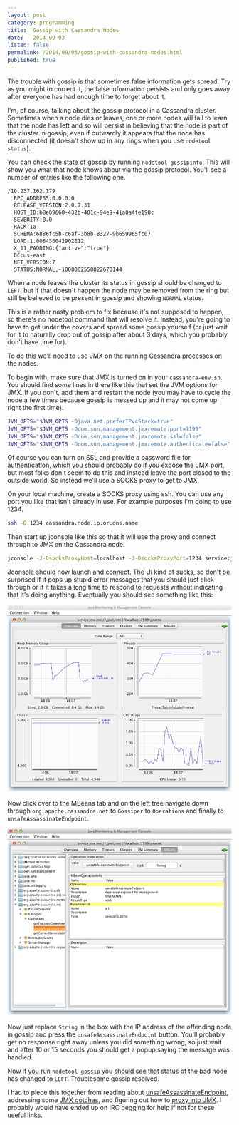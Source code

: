```yaml
---
layout: post
category: programming
title:  Gossip with Cassandra Nodes
date:   2014-09-03
listed: false
permalink: /2014/09/03/gossip-with-cassandra-nodes.html
published: true
---
```


The trouble with gossip is that sometimes false information gets spread. Try as you might to correct it, the false information persists and only goes away after everyone has had enough time to forget about it.

I'm, of course, talking about the gossip protocol in a Cassandra cluster. Sometimes when a node dies or leaves, one or more nodes will fail to learn that the node has left and so will persist in believing that the node is part of the cluster in gossip, even if outwardly it appears that the node has disconnected (it doesn't show up in any rings when you use `nodetool status`).

You can check the state of gossip by running `nodetool gossipinfo`. This will show you what that node knows about via the gossip protocol. You'll see a number of entries like the following one.

```
/10.237.162.179
  RPC_ADDRESS:0.0.0.0
  RELEASE_VERSION:2.0.7.31
  HOST_ID:b8e09660-432b-401c-94e9-41a0a4fe198c
  SEVERITY:0.0
  RACK:1a
  SCHEMA:6886fc5b-c6af-3b8b-8327-9b659965fc07
  LOAD:1.008436042902E12
  X_11_PADDING:{"active":"true"}
  DC:us-east
  NET_VERSION:7
  STATUS:NORMAL,-1008002558822670144
```

When a node leaves the cluster its status in gossip should be changed to `LEFT`, but if that doesn't happen the node may be removed from the ring but still be believed to be present in gossip and showing `NORMAL` status.

This is a rather nasty problem to fix because it's not supposed to happen, so there's no nodetool command that will resolve it. Instead, you're going to have to get under the covers and spread some gossip yourself (or just wait for it to naturally drop out of gossip after about 3 days, which you probably don't have time for).

To do this we'll need to use JMX on the running Cassandra processes on the nodes.

To begin with, make sure that JMX is turned on in your `cassandra-env.sh`. You should find some lines in there like this that set the JVM options for JMX. If you don't, add them and restart the node (you may have to cycle the node a few times because gossip is messed up and it may not come up right the first time).

```sh
JVM_OPTS="$JVM_OPTS -Djava.net.preferIPv4Stack=true"
JVM_OPTS="$JVM_OPTS -Dcom.sun.management.jmxremote.port=7199"
JVM_OPTS="$JVM_OPTS -Dcom.sun.management.jmxremote.ssl=false"
JVM_OPTS="$JVM_OPTS -Dcom.sun.management.jmxremote.authenticate=false"
```

Of course you can turn on SSL and provide a password file for authentication, which you should probably do if you expose the JMX port, but most folks don't seem to do this and instead leave the port closed to the outside world. So instead we'll use a SOCKS proxy to get to JMX.

On your local machine, create a SOCKS proxy using ssh. You can use any port you like that isn't already in use. For example purposes I'm going to use 1234.

```sh
ssh -D 1234 cassandra.node.ip.or.dns.name
```

Then start up jconsole like this so that it will use the proxy and connect through to JMX on the Cassandra node.

```sh
jconsole -J-DsocksProxyHost=localhost -J-DsocksProxyPort=1234 service:jmx:rmi:///jndi/rmi://localhost:7199/jmxrmi
```

Jconsole should now launch and connect. The UI kind of sucks, so don't be surprised if it pops up stupid error messages that you should just click through or if it takes a long time to respond to requests without indicating that it's doing anything. Eventually you should see something like this:

![jconsole initial screen after connecting to cassandra node](/assets/cassandra-jconsole-initial.png)

Now click over to the MBeans tab and on the left tree navigate down through `org.apache.cassandra.net` to `Gossiper` to `Operations` and finally to `unsafeAssassinateEndpoint`.

![jconsole mbeans screen with unsafeAssassinateEndpoint selected](/assets/cassandra-jconsole-mbeans.png)

Now just replace `String` in the box with the IP address of the offending node in gossip and press the `unsafeAssassinateEndpoint` button. You'll probably get no response right away unless you did something wrong, so just wait and after 10 or 15 seconds you should get a popup saying the message was handled.

Now if you run `nodetool gossip` you should see that status of the bad node has changed to `LEFT`. Troublesome gossip resolved.

I had to piece this together from reading about [unsafeAssassinateEndpoint](http://tumblr.doki-pen.org/post/22654515359/assassinating-cassandra-nodes), addressing some [JMX gotchas](http://wiki.apache.org/cassandra/JmxGotchas), and figuring out how to [proxy into JMX](http://www.jethrocarr.com/2013/11/30/jconsole-to-remote-servers-easily/). I probably would have ended up on IRC begging for help if not for these useful links.
